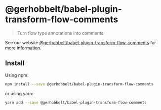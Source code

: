 # @gerhobbelt/babel-plugin-transform-flow-comments

> Turn flow type annotations into comments

See our website [@gerhobbelt/babel-plugin-transform-flow-comments](https://new.babeljs.io/docs/en/next/babel-plugin-transform-flow-comments.html) for more information.

## Install

Using npm:

```sh
npm install --save @gerhobbelt/babel-plugin-transform-flow-comments
```

or using yarn:

```sh
yarn add --save @gerhobbelt/babel-plugin-transform-flow-comments
```
